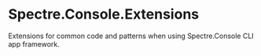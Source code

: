 # Spectre.Console.Extensions
Extensions for common code and patterns when using Spectre.Console CLI app framework.
